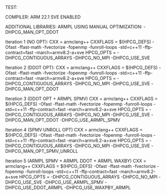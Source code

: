 TEST:

COMPILER: ARM 22.1
SVE ENABLED

ADDITIONAL LIBRARIES: 		    ARMPL
USING MANUAL OPTIMIZATION: 	    -DHPCG_MAN_OPT_DDOT 

Iteration 1 (NO OPT):
CXX          = armclang++
CXXFLAGS     = $(HPCG_DEFS) -Ofast -ffast-math -fvectorize -fopenmp -funroll-loops -std=c++11 -ffp-contract=fast -march=armv8.2-a+sve
HPCG_OPTS     = -DHPCG_CONTIGUOUS_ARRAYS -DHPCG_NO_MPI -DHPCG_USE_SVE 

Iteration 2 (DDOT OPT):
CXX          = armclang++
CXXFLAGS     = $(HPCG_DEFS) -Ofast -ffast-math -fvectorize -fopenmp -funroll-loops -std=c++11 -ffp-contract=fast -march=armv8.2-a+sve
HPCG_OPTS     = -DHPCG_CONTIGUOUS_ARRAYS -DHPCG_NO_MPI -DHPCG_USE_SVE -DHPCG_MAN_OPT_DDOT 

Iteration 3 (DDOT OPT + ARMPL SPMV)
CXX          = armclang++
CXXFLAGS     = $(HPCG_DEFS) -Ofast -ffast-math -fvectorize -fopenmp -funroll-loops -std=c++11 -ffp-contract=fast -march=armv8.2-a+sve
HPCG_OPTS     = -DHPCG_CONTIGUOUS_ARRAYS -DHPCG_NO_MPI -DHPCG_USE_SVE -DHPCG_MAN_OPT_DDOT -DHPCG_USE_ARMPL_SPMV

Iteration 4 (SPMV UNROLL OPT)
CXX          = armclang++
CXXFLAGS     = $(HPCG_DEFS) -Ofast -ffast-math -fvectorize -fopenmp -funroll-loops -std=c++11 -ffp-contract=fast -march=armv8.2-a+sve
HPCG_OPTS     = -DHPCG_CONTIGUOUS_ARRAYS -DHPCG_NO_MPI -DHPCG_USE_SVE -DHPCG_MAN_OPT_SPMV_UNROLL

Iteration 5 (ARMPL SPMV + ARMPL DDOT + ARMPL WAXBY)
CXX          = armclang++
CXXFLAGS     = $(HPCG_DEFS) -Ofast -ffast-math -fvectorize -fopenmp -funroll-loops -std=c++11 -ffp-contract=fast -march=armv8.2-a+sve
HPCG_OPTS     = -DHPCG_CONTIGUOUS_ARRAYS -DHPCG_NO_MPI -DHPCG_USE_SVE -DHPCG_USE_ARMPL_SPMV -DHPCG_USE_DDOT_ARMPL -DHPCG_USE_WAXPBY_ARMPL

